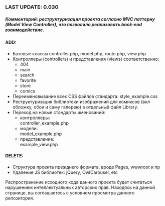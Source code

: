<h3>LAST UPDATE: 0.030</h3>
<h5><i>Комментарий: реструктуризация проекта согласно MVC паттерну (Model View Controller), что позволило реализовать back-end взаимодействие.</i></h5>
<h4>ADD:</h4>
<ul>
  <li>Базовые классы controller.php, model.php, route.php, view.php</li>
  <li>Контроллеры (controllers) и представления (views) соответственно:
      <ul>
        <li>404</li>
        <li>main</li>
        <li>search</li>
        <li>favorite</li>
        <li>store</li>
        <li>comics</li>
      </ul></li>
  <li>
     Переименовывание всех CSS файлов стандарта: style_example.css
  </li>
  <li>
     Реструктуризация библиотеки изображений для комиксов (вкл обложку, обои и саму галерею) в отдельный файл Library.
  </li>
  <li>
     Переход на новые стандарты именований:
     <ul>
       <li>контроллеры: <br>
         controller_example.php</li>
       <li>модели: <br>
         model_example.php</li>
       <li>представление: <br>
         example_view.php</li>
     </ul> 
  </li>
</ul>

<h4>DELETE:</h4>
<ul>
    <li>Структура проекта прежднего формата, вроде Pages, wwwroot и пр</li>
    <li>Удаление JS библиотек: jQuery, OwlCarousel, etc</li>
</ul>

Распространение исходного кода данного проекта будет считаться нарушением интеллектуальных авторских прав. 
Находясь на данной странице, вы соглашаетесь с условием просмотра данного репозитория.
